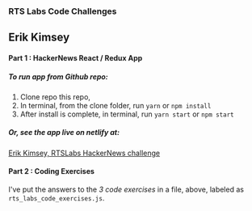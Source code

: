 ### RTS Labs Code Challenges
## Erik Kimsey

#### Part 1 : HackerNews React / Redux App
##### To run app from Github repo:
1. Clone repo this repo,
2. In terminal, from the clone folder, run `yarn` or `npm install`
3. After install is complete, in terminal, run `yarn start` or `npm start`

##### Or, see the app live on netlify at: 
[Erik Kimsey, RTSLabs HackerNews challenge](https://youthful-lamport-69f370.netlify.com "Erik Kimsey, RTSLabs HackerNews challenge")



#### Part 2 : Coding Exercises
I've put the answers to the _3 code exercises_ in a file, above, labeled as `rts_labs_code_exercises.js`.  